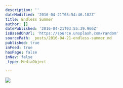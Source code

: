 ```yaml
---
description: ''
dateModified: '2016-04-21T03:54:46.102Z'
title: Endless Summer
author: []
datePublished: '2016-04-21T03:55:39.966Z'
isBasedOnUrl: 'https://source.unsplash.com/random'
sourcePath: _posts/2016-04-21-endless-summer.md
published: true
inFeed: true
hasPage: false
inNav: false
_type: MediaObject

---
```

![](https://the-grid-user-content.s3-us-west-2.amazonaws.com/b9b0fb3b-7a5c-4ec8-851a-98e2777b97f5.jpg)